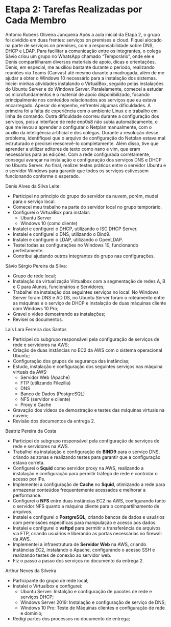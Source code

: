 # Etapa 2: Tarefas Realizadas por Cada Membro
Antonio Rubens Oliveira Junqueira
Após a aula inicial da Etapa 2, o grupo foi dividido em duas frentes: serviços on premises e cloud. Fiquei alocado na parte de serviços on premises, com a responsabilidade sobre DNS, DHCP e LDAP. Para facilitar a comunicação entre os integrantes, o colega Sávio criou um grupo no WhatsApp chamado “Temporário”, onde ele e Denis compartilharam diversos materiais de apoio, dicas e orientações. Denis, em especial, me auxiliou bastante durante o período, realizando reuniões via Teams (Canvas) até mesmo durante a madrugada, além de me ajudar a obter o Windows 10 necessário para a instalação dos sistemas.
Iniciei minhas atividades instalando o VirtualBox, seguido pelas instalações do Ubuntu Server e do Windows Server. Paralelamente, comecei a estudar os microfundamentos e o material de apoio disponibilizado, focando principalmente nos conteúdos relacionados aos serviços que eu estava encarregado. Apesar do empenho, enfrentei algumas dificuldades. A primeira foi a falta de experiência com o ambiente Linux e o trabalho em linha de comando. Outra dificuldade ocorreu durante a configuração dos serviços, pois a interface de rede enp0s8 não subia automaticamente, o que me levou a aprender a configurar o Netplan manualmente, com o auxílio da inteligência artificial e dos colegas.
Durante a resolução desse problema, identifiquei que o arquivo de configuração do Netplan estava mal estruturado e precisei reescrevê-lo completamente. Além disso, tive que aprender a utilizar editores de texto como nano e vim, que eram necessários para as edições. Com a rede configurada corretamente, consegui avançar na instalação e configuração dos serviços DNS e DHCP no Ubuntu Server. Ao final, realizei testes práticos entre o servidor Ubuntu e o servidor Windows para garantir que todos os serviços estivessem funcionando conforme o esperado.
 
Denis Alves da Silva Leite:

- Participei no princípio do grupo do servidor da nuvem, porém, mudei para o serviço local.
- Comecei meu trabalho na parte do servidor local no grupo temporário.
- Configurei o VirtualBox para instalar:
  - Ubuntu Server
  - Windows 10 (como cliente)
- Instalei e configurei o DHCP, utilizando o ISC DHCP Server.
- Instalei e configurei o DNS, utilizando o Bind9.
- Instalei e configurei o LDAP, utilizando o OpenLDAP.
- Testei todas as configurações no Windows 10, funcionando perfeitamente.
- Contribuí ajudando outros integrantes do grupo nas configurações.

Sávio Sérgio Pereira da Silva:

- Grupo de rede local;
- Instalação da virtualização Virtualbox com a segmentação de redes A, B e C para Alunos, funcionários e Servidores;
- Trabalhei na instalação dos seguintes serviços no local: No Windows Server foram DNS e AD DS, no Ubuntu Server foram o roteamento entre as máquinas e o serviço de DHCP e instalação de duas máquinas cliente com Windows 10 Pro;
- Gravei o video demostrando as instalações;
- Revisei os documentos.

Laís Lara Ferreira dos Santos

- Participei do subgrupo responsável pela configuração de serviços de rede e servidores na AWS;
- Criação de duas instâncias no EC2 da AWS com o sistema operacional Ubuntu;
- Configuração dos grupos de segurança das instâncias;
- Estudo, instalação e configuração dos seguintes serviços nas máquina virtuais da AWS:
   - Servidor Web (Apache)
   - FTP (utilizando Filezilla)
   - DNS
   - Banco de Dados (PostgreSQL)
   - NFS (servidor e cliente)
   - Proxy e Cache
- Gravação dos videos de demostração e testes das máquinas virtuais na nuvem;
- Revisão dos documentos da entrega 2.

Beatriz Pereira da Costa

- Participei do subgrupo responsável pela configuração de serviços de rede e servidores na AWS.
- Trabalhei na instalação e configuração do **BIND9** para o serviço DNS, criando as zonas e realizando testes para garantir que a configuração estava correta.
- Configurei o **Squid** como servidor proxy na AWS, realizando a instalação e configuração para permitir tráfego de rede e controlar o acesso por IPs.
- Implementei a configuração de **Cache** no **Squid**, otimizando a rede para armazenar conteúdos frequentemente acessados e melhorar a performance.
- Configurei o **NFS** entre duas instâncias EC2 na AWS, configurando tanto o servidor NFS quanto a máquina cliente para o compartilhamento de arquivos.
- Instalei e configurei o **PostgreSQL**, criando bancos de dados e usuários com permissões específicas para manipulação e acesso aos dados.
- Instalei e configurei o **vsftpd** para permitir a transferência de arquivos via FTP, criando usuários e liberando as portas necessárias no firewall da AWS.
- Implementei a infraestrutura de **Servidor Web** na AWS, criando instâncias EC2, instalando o Apache, configurando o acesso SSH e realizando testes de conexão ao servidor web.
- Fiz o passo a passo dos serviços no documento da entrega 2.

Arthur Neves da Silveira

- Participante do grupo de rede local;
- Instalei o Virtualbox e configurei: 
  - Ubuntu Server: Instalção e configuração de pacotes de rede e serviços DHCP;
  - Windows Server 2019: Instalação e configuração de serviço de DNS;
  - Windows 10 Pro: Teste de Máquinas clientes e configuração de rede e domínio;
- Redigi partes dos processos no documento de entrega;

